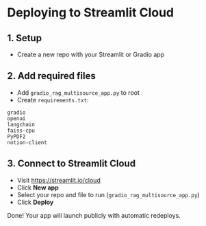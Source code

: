 # Deploying to Streamlit Cloud

## 1. Setup
- Create a new repo with your Streamlit or Gradio app

## 2. Add required files
- Add `gradio_rag_multisource_app.py` to root
- Create `requirements.txt`:
```
gradio
openai
langchain
faiss-cpu
PyPDF2
notion-client
```

## 3. Connect to Streamlit Cloud
- Visit https://streamlit.io/cloud
- Click **New app**
- Select your repo and file to run (`gradio_rag_multisource_app.py`)
- Click **Deploy**

Done! Your app will launch publicly with automatic redeploys.
